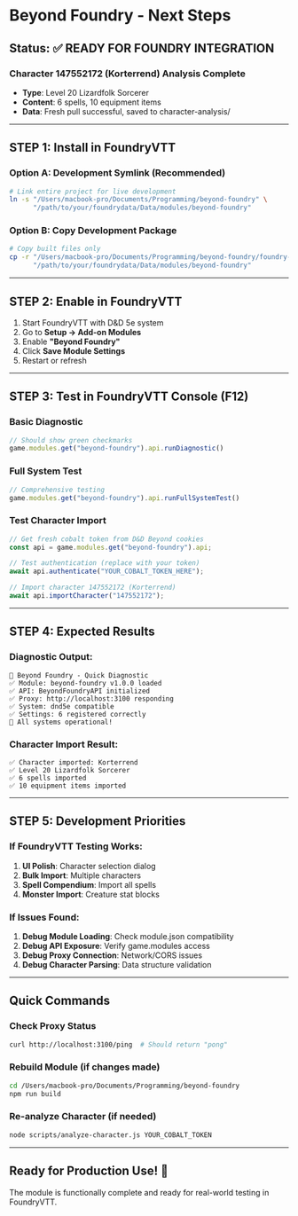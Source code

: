 # Beyond Foundry - Next Steps

## Status: ✅ READY FOR FOUNDRY INTEGRATION

### Character 147552172 (Korterrend) Analysis Complete
- **Type**: Level 20 Lizardfolk Sorcerer
- **Content**: 6 spells, 10 equipment items
- **Data**: Fresh pull successful, saved to character-analysis/

---

## STEP 1: Install in FoundryVTT

### Option A: Development Symlink (Recommended)
```bash
# Link entire project for live development
ln -s "/Users/macbook-pro/Documents/Programming/beyond-foundry" \
      "/path/to/your/foundrydata/Data/modules/beyond-foundry"
```

### Option B: Copy Development Package
```bash
# Copy built files only
cp -r "/Users/macbook-pro/Documents/Programming/beyond-foundry/foundry-dev-package" \
      "/path/to/your/foundrydata/Data/modules/beyond-foundry"
```

---

## STEP 2: Enable in FoundryVTT

1. Start FoundryVTT with D&D 5e system
2. Go to **Setup → Add-on Modules**
3. Enable **"Beyond Foundry"**
4. Click **Save Module Settings**
5. Restart or refresh

---

## STEP 3: Test in FoundryVTT Console (F12)

### Basic Diagnostic
```javascript
// Should show green checkmarks
game.modules.get("beyond-foundry").api.runDiagnostic()
```

### Full System Test
```javascript
// Comprehensive testing
game.modules.get("beyond-foundry").api.runFullSystemTest()
```

### Test Character Import
```javascript
// Get fresh cobalt token from D&D Beyond cookies
const api = game.modules.get("beyond-foundry").api;

// Test authentication (replace with your token)
await api.authenticate("YOUR_COBALT_TOKEN_HERE");

// Import character 147552172 (Korterrend)
await api.importCharacter("147552172");
```

---

## STEP 4: Expected Results

### Diagnostic Output:
```
🔧 Beyond Foundry - Quick Diagnostic
✅ Module: beyond-foundry v1.0.0 loaded
✅ API: BeyondFoundryAPI initialized  
✅ Proxy: http://localhost:3100 responding
✅ System: dnd5e compatible
✅ Settings: 6 registered correctly
🎉 All systems operational!
```

### Character Import Result:
```
✅ Character imported: Korterrend
✅ Level 20 Lizardfolk Sorcerer
✅ 6 spells imported
✅ 10 equipment items imported
```

---

## STEP 5: Development Priorities

### If FoundryVTT Testing Works:
1. **UI Polish**: Character selection dialog
2. **Bulk Import**: Multiple characters
3. **Spell Compendium**: Import all spells
4. **Monster Import**: Creature stat blocks

### If Issues Found:
1. **Debug Module Loading**: Check module.json compatibility
2. **Debug API Exposure**: Verify game.modules access
3. **Debug Proxy Connection**: Network/CORS issues
4. **Debug Character Parsing**: Data structure validation

---

## Quick Commands

### Check Proxy Status
```bash
curl http://localhost:3100/ping  # Should return "pong"
```

### Rebuild Module (if changes made)
```bash
cd /Users/macbook-pro/Documents/Programming/beyond-foundry
npm run build
```

### Re-analyze Character (if needed)
```bash
node scripts/analyze-character.js YOUR_COBALT_TOKEN
```

---

## Ready for Production Use! 🎉

The module is functionally complete and ready for real-world testing in FoundryVTT.
